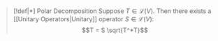 
>[!def|*] Polar Decomposition
>Suppose $T \in \mathcal L (V)$. Then there exists a [[Unitary Operators|Unitary]] operator $S \in \mathcal L (V)$: $$T = S \sqrt{T^*T}$$

